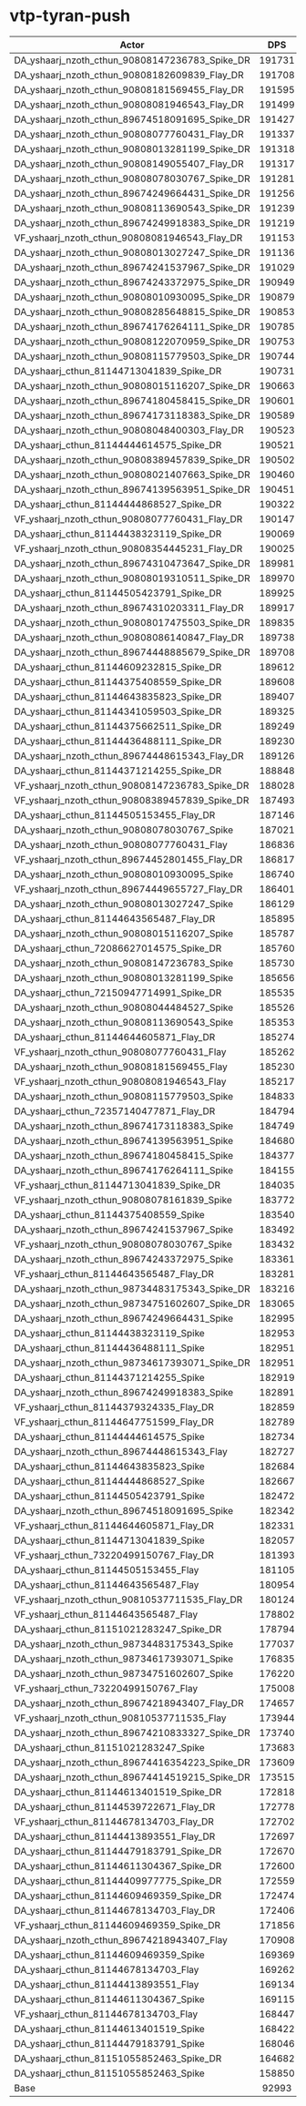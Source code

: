 # vtp-tyran-push
| Actor | DPS | Increase |
|---|:---:|:---:|
|DA_yshaarj_nzoth_cthun_90808147236783_Spike_DR|191731|106.18%|
|DA_yshaarj_nzoth_cthun_90808182609839_Flay_DR|191708|106.15%|
|DA_yshaarj_nzoth_cthun_90808181569455_Flay_DR|191595|106.03%|
|DA_yshaarj_nzoth_cthun_90808081946543_Flay_DR|191499|105.93%|
|DA_yshaarj_nzoth_cthun_89674518091695_Spike_DR|191427|105.85%|
|DA_yshaarj_nzoth_cthun_90808077760431_Flay_DR|191337|105.75%|
|DA_yshaarj_nzoth_cthun_90808013281199_Spike_DR|191318|105.73%|
|DA_yshaarj_nzoth_cthun_90808149055407_Flay_DR|191317|105.73%|
|DA_yshaarj_nzoth_cthun_90808078030767_Spike_DR|191281|105.69%|
|DA_yshaarj_nzoth_cthun_89674249664431_Spike_DR|191256|105.67%|
|DA_yshaarj_nzoth_cthun_90808113690543_Spike_DR|191239|105.65%|
|DA_yshaarj_nzoth_cthun_89674249918383_Spike_DR|191219|105.63%|
|VF_yshaarj_nzoth_cthun_90808081946543_Flay_DR|191153|105.56%|
|DA_yshaarj_nzoth_cthun_90808013027247_Spike_DR|191136|105.54%|
|DA_yshaarj_nzoth_cthun_89674241537967_Spike_DR|191029|105.42%|
|DA_yshaarj_nzoth_cthun_89674243372975_Spike_DR|190949|105.34%|
|DA_yshaarj_nzoth_cthun_90808010930095_Spike_DR|190879|105.26%|
|DA_yshaarj_nzoth_cthun_90808285648815_Spike_DR|190853|105.23%|
|DA_yshaarj_nzoth_cthun_89674176264111_Spike_DR|190785|105.16%|
|DA_yshaarj_nzoth_cthun_90808122070959_Spike_DR|190753|105.13%|
|DA_yshaarj_nzoth_cthun_90808115779503_Spike_DR|190744|105.12%|
|DA_yshaarj_cthun_81144713041839_Spike_DR|190731|105.10%|
|DA_yshaarj_nzoth_cthun_90808015116207_Spike_DR|190663|105.03%|
|DA_yshaarj_nzoth_cthun_89674180458415_Spike_DR|190601|104.96%|
|DA_yshaarj_nzoth_cthun_89674173118383_Spike_DR|190589|104.95%|
|DA_yshaarj_nzoth_cthun_90808048400303_Flay_DR|190523|104.88%|
|DA_yshaarj_cthun_81144444614575_Spike_DR|190521|104.88%|
|DA_yshaarj_nzoth_cthun_90808389457839_Spike_DR|190502|104.86%|
|DA_yshaarj_nzoth_cthun_90808021407663_Spike_DR|190460|104.81%|
|DA_yshaarj_nzoth_cthun_89674139563951_Spike_DR|190451|104.80%|
|DA_yshaarj_cthun_81144444868527_Spike_DR|190322|104.66%|
|VF_yshaarj_nzoth_cthun_90808077760431_Flay_DR|190147|104.47%|
|DA_yshaarj_cthun_81144438323119_Spike_DR|190069|104.39%|
|VF_yshaarj_nzoth_cthun_90808354445231_Flay_DR|190025|104.34%|
|DA_yshaarj_nzoth_cthun_89674310473647_Spike_DR|189981|104.30%|
|DA_yshaarj_nzoth_cthun_90808019310511_Spike_DR|189970|104.28%|
|DA_yshaarj_cthun_81144505423791_Spike_DR|189925|104.24%|
|DA_yshaarj_nzoth_cthun_89674310203311_Flay_DR|189917|104.23%|
|DA_yshaarj_nzoth_cthun_90808017475503_Spike_DR|189835|104.14%|
|DA_yshaarj_nzoth_cthun_90808086140847_Flay_DR|189738|104.03%|
|DA_yshaarj_nzoth_cthun_89674448885679_Spike_DR|189708|104.00%|
|DA_yshaarj_cthun_81144609232815_Spike_DR|189612|103.90%|
|DA_yshaarj_cthun_81144375408559_Spike_DR|189608|103.89%|
|DA_yshaarj_cthun_81144643835823_Spike_DR|189407|103.68%|
|DA_yshaarj_cthun_81144341059503_Spike_DR|189325|103.59%|
|DA_yshaarj_cthun_81144375662511_Spike_DR|189249|103.51%|
|DA_yshaarj_cthun_81144436488111_Spike_DR|189230|103.49%|
|DA_yshaarj_nzoth_cthun_89674448615343_Flay_DR|189126|103.38%|
|DA_yshaarj_cthun_81144371214255_Spike_DR|188848|103.08%|
|VF_yshaarj_nzoth_cthun_90808147236783_Spike_DR|188028|102.20%|
|VF_yshaarj_nzoth_cthun_90808389457839_Spike_DR|187493|101.62%|
|DA_yshaarj_cthun_81144505153455_Flay_DR|187146|101.25%|
|DA_yshaarj_nzoth_cthun_90808078030767_Spike|187021|101.11%|
|DA_yshaarj_nzoth_cthun_90808077760431_Flay|186836|100.91%|
|VF_yshaarj_nzoth_cthun_89674452801455_Flay_DR|186817|100.89%|
|DA_yshaarj_nzoth_cthun_90808010930095_Spike|186740|100.81%|
|VF_yshaarj_nzoth_cthun_89674449655727_Flay_DR|186401|100.45%|
|DA_yshaarj_nzoth_cthun_90808013027247_Spike|186129|100.15%|
|DA_yshaarj_cthun_81144643565487_Flay_DR|185895|99.90%|
|DA_yshaarj_nzoth_cthun_90808015116207_Spike|185787|99.79%|
|DA_yshaarj_cthun_72086627014575_Spike_DR|185760|99.76%|
|DA_yshaarj_nzoth_cthun_90808147236783_Spike|185730|99.72%|
|DA_yshaarj_nzoth_cthun_90808013281199_Spike|185656|99.65%|
|DA_yshaarj_cthun_72150947714991_Spike_DR|185535|99.52%|
|DA_yshaarj_nzoth_cthun_90808044484527_Spike|185526|99.51%|
|DA_yshaarj_nzoth_cthun_90808113690543_Spike|185353|99.32%|
|DA_yshaarj_cthun_81144644605871_Flay_DR|185274|99.23%|
|VF_yshaarj_nzoth_cthun_90808077760431_Flay|185262|99.22%|
|DA_yshaarj_nzoth_cthun_90808181569455_Flay|185230|99.19%|
|VF_yshaarj_nzoth_cthun_90808081946543_Flay|185217|99.17%|
|DA_yshaarj_nzoth_cthun_90808115779503_Spike|184833|98.76%|
|DA_yshaarj_cthun_72357140477871_Flay_DR|184794|98.72%|
|DA_yshaarj_nzoth_cthun_89674173118383_Spike|184749|98.67%|
|DA_yshaarj_nzoth_cthun_89674139563951_Spike|184680|98.60%|
|DA_yshaarj_nzoth_cthun_89674180458415_Spike|184377|98.27%|
|DA_yshaarj_nzoth_cthun_89674176264111_Spike|184155|98.03%|
|VF_yshaarj_cthun_81144713041839_Spike_DR|184035|97.90%|
|VF_yshaarj_nzoth_cthun_90808078161839_Spike|183772|97.62%|
|DA_yshaarj_cthun_81144375408559_Spike|183540|97.37%|
|DA_yshaarj_nzoth_cthun_89674241537967_Spike|183492|97.32%|
|VF_yshaarj_nzoth_cthun_90808078030767_Spike|183432|97.25%|
|DA_yshaarj_nzoth_cthun_89674243372975_Spike|183361|97.18%|
|VF_yshaarj_cthun_81144643565487_Flay_DR|183281|97.09%|
|DA_yshaarj_nzoth_cthun_98734483175343_Spike_DR|183216|97.02%|
|DA_yshaarj_nzoth_cthun_98734751602607_Spike_DR|183065|96.86%|
|DA_yshaarj_nzoth_cthun_89674249664431_Spike|182995|96.78%|
|DA_yshaarj_cthun_81144438323119_Spike|182953|96.74%|
|DA_yshaarj_cthun_81144436488111_Spike|182951|96.74%|
|DA_yshaarj_nzoth_cthun_98734617393071_Spike_DR|182951|96.74%|
|DA_yshaarj_cthun_81144371214255_Spike|182919|96.70%|
|DA_yshaarj_nzoth_cthun_89674249918383_Spike|182891|96.67%|
|VF_yshaarj_cthun_81144379324335_Flay_DR|182859|96.64%|
|VF_yshaarj_cthun_81144647751599_Flay_DR|182789|96.56%|
|DA_yshaarj_cthun_81144444614575_Spike|182734|96.50%|
|DA_yshaarj_nzoth_cthun_89674448615343_Flay|182727|96.50%|
|DA_yshaarj_cthun_81144643835823_Spike|182684|96.45%|
|DA_yshaarj_cthun_81144444868527_Spike|182667|96.43%|
|DA_yshaarj_cthun_81144505423791_Spike|182472|96.22%|
|DA_yshaarj_nzoth_cthun_89674518091695_Spike|182342|96.08%|
|VF_yshaarj_cthun_81144644605871_Flay_DR|182331|96.07%|
|DA_yshaarj_cthun_81144713041839_Spike|182057|95.77%|
|VF_yshaarj_cthun_73220499150767_Flay_DR|181393|95.06%|
|DA_yshaarj_cthun_81144505153455_Flay|181105|94.75%|
|DA_yshaarj_cthun_81144643565487_Flay|180954|94.59%|
|VF_yshaarj_nzoth_cthun_90810537711535_Flay_DR|180124|93.70%|
|VF_yshaarj_cthun_81144643565487_Flay|178802|92.27%|
|DA_yshaarj_cthun_81151021283247_Spike_DR|178794|92.27%|
|DA_yshaarj_nzoth_cthun_98734483175343_Spike|177037|90.38%|
|DA_yshaarj_nzoth_cthun_98734617393071_Spike|176835|90.16%|
|DA_yshaarj_nzoth_cthun_98734751602607_Spike|176220|89.50%|
|VF_yshaarj_cthun_73220499150767_Flay|175008|88.19%|
|DA_yshaarj_nzoth_cthun_89674218943407_Flay_DR|174657|87.82%|
|VF_yshaarj_nzoth_cthun_90810537711535_Flay|173944|87.05%|
|DA_yshaarj_nzoth_cthun_89674210833327_Spike_DR|173740|86.83%|
|DA_yshaarj_cthun_81151021283247_Spike|173683|86.77%|
|DA_yshaarj_nzoth_cthun_89674416354223_Spike_DR|173609|86.69%|
|DA_yshaarj_nzoth_cthun_89674414519215_Spike_DR|173515|86.59%|
|DA_yshaarj_cthun_81144613401519_Spike_DR|172818|85.84%|
|DA_yshaarj_cthun_81144539722671_Flay_DR|172778|85.80%|
|VF_yshaarj_cthun_81144678134703_Flay_DR|172702|85.72%|
|DA_yshaarj_cthun_81144413893551_Flay_DR|172697|85.71%|
|DA_yshaarj_cthun_81144479183791_Spike_DR|172670|85.68%|
|DA_yshaarj_cthun_81144611304367_Spike_DR|172600|85.61%|
|DA_yshaarj_cthun_81144409977775_Spike_DR|172559|85.56%|
|DA_yshaarj_cthun_81144609469359_Spike_DR|172474|85.47%|
|DA_yshaarj_cthun_81144678134703_Flay_DR|172406|85.40%|
|VF_yshaarj_cthun_81144609469359_Spike_DR|171856|84.81%|
|DA_yshaarj_nzoth_cthun_89674218943407_Flay|170908|83.79%|
|DA_yshaarj_cthun_81144609469359_Spike|169369|82.13%|
|DA_yshaarj_cthun_81144678134703_Flay|169262|82.02%|
|DA_yshaarj_cthun_81144413893551_Flay|169134|81.88%|
|DA_yshaarj_cthun_81144611304367_Spike|169115|81.86%|
|VF_yshaarj_cthun_81144678134703_Flay|168447|81.14%|
|DA_yshaarj_cthun_81144613401519_Spike|168422|81.11%|
|DA_yshaarj_cthun_81144479183791_Spike|168046|80.71%|
|DA_yshaarj_cthun_81151055852463_Spike_DR|164682|77.09%|
|DA_yshaarj_cthun_81151055852463_Spike|158850|70.82%|
|Base|92993|0.00%|
